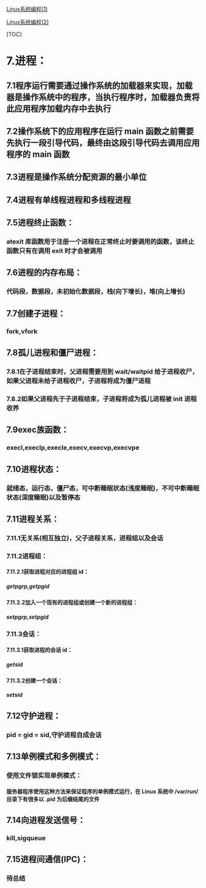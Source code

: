 [Linux系统编程(1)](./Linux系统编程(1).md)

[Linux系统编程(2)](./Linux系统编程(2).md)

[TOC]

# 7.进程：
## 7.1程序运行需要通过操作系统的加载器来实现，加载器是操作系统中的程序，当执行程序时，加载器负责将此应用程序加载内存中去执行
## 7.2操作系统下的应用程序在运行 main 函数之前需要先执行一段引导代码，最终由这段引导代码去调用应用程序的 main 函数
## 7.3进程是操作系统分配资源的最小单位
## 7.4进程有单线程进程和多线程进程
## 7.5进程终止函数：
### atexit 库函数用于注册一个进程在正常终止时要调用的函数，该终止函数只有在调用 exit 时才会被调用
## 7.6进程的内存布局：
### 代码段，数据段，未初始化数据段，栈(向下增长)，堆(向上增长)
## 7.7创建子进程：
### fork,vfork
## 7.8孤儿进程和僵尸进程：
### 7.8.1在子进程结束时，父进程需要用到 wait/waitpid 给子进程收尸，如果父进程未给子进程收尸，子进程将成为僵尸进程
### 7.8.2如果父进程先于子进程结束，子进程将成为孤儿进程被 init 进程收养
## 7.9exec族函数：
### execl,execlp,execle,execv,execvp,execvpe
## 7.10进程状态：
### 就绪态，运行态，僵尸态，可中断睡眠状态(浅度睡眠)，不可中断睡眠状态(深度睡眠)以及暂停态
## 7.11进程关系：
### 7.11.1无关系(相互独立)，父子进程关系，进程组以及会话
### 7.11.2进程组：
#### 7.11.2.1获取进程对应的进程组 id：
##### getpgrp,getpgid
#### 7.11.2.2加入一个现有的进程组或创建一个新的进程组：
##### setpgrp,setpgid
### 7.11.3会话：
#### 7.11.3.1获取进程的会话 id：
##### getsid
#### 7.11.3.2创建一个会话：
##### setsid
## 7.12守护进程：
### pid = gid = sid,守护进程自成会话
## 7.13单例模式和多例模式：
### 使用文件锁实现单例模式：
#### 服务器程序使用这种方法来保证程序的单例模式运行，在 Linux 系统中 /var/run/ 目录下有很多以 .pid 为后缀结尾的文件
## 7.14向进程发送信号：
### kill,sigqueue
## 7.15进程间通信(IPC)：
### 待总结